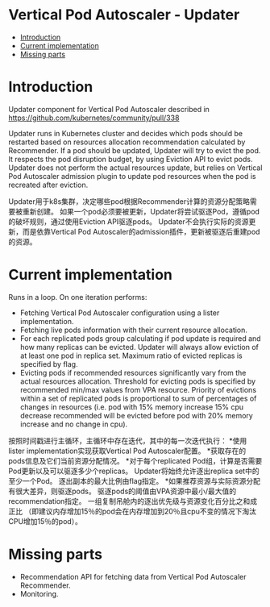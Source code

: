 # Vertical Pod Autoscaler - Updater

- [Introduction](#introduction)
- [Current implementation](current-implementation)
- [Missing parts](#missing-parts)

# Introduction
Updater component for Vertical Pod Autoscaler described in https://github.com/kubernetes/community/pull/338

Updater runs in Kubernetes cluster and decides which pods should be restarted
based on resources allocation recommendation calculated by Recommender.
If a pod should be updated, Updater will try to evict the pod.
It respects the pod disruption budget, by using Eviction API to evict pods.
Updater does not perform the actual resources update, but relies on Vertical Pod Autoscaler admission plugin
to update pod resources when the pod is recreated after eviction.

Updater用于k8s集群，决定哪些pod根据Recommender计算的资源分配策略需要被重新创建。
如果一个pod必须要被更新，Updater将尝试驱逐Pod，遵循pod的破坏规则，通过使用Eviction API驱逐pods。
Updater不会执行实际的资源更新，而是依靠Vertical Pod Autoscaler的admission插件，更新被驱逐后重建pod的资源。

# Current implementation
Runs in a loop. On one iteration performs:
* Fetching Vertical Pod Autoscaler configuration using a lister implementation.
* Fetching live pods information with their current resource allocation.
* For each replicated pods group calculating if pod update is required and how many replicas can be evicted.
Updater will always allow eviction of at least one pod in replica set. Maximum ratio of evicted replicas is specified by flag.
* Evicting pods if recommended resources significantly vary from the actual resources allocation.
Threshold for evicting pods is specified by recommended min/max values from VPA resource.
Priority of evictions within a set of replicated pods is proportional to sum of percentages of changes in resources
(i.e. pod with 15% memory increase 15% cpu decrease recommended will be evicted
before pod with 20% memory increase and no change in cpu).

按照时间戳进行主循环，主循环中存在迭代，其中的每一次迭代执行：
*使用lister implementation实现获取Vertical Pod Autoscaler配置。
*获取存在的pods信息及它们当前资源分配情况。
*对于每个replicated Pod组，计算是否需要Pod更新以及可以驱逐多少个replicas。
Updater将始终允许逐出replica set中的至少一个Pod。 逐出副本的最大比例由flag指定。
*如果推荐资源与实际资源分配有很大差异，则驱逐pods。
驱逐pods的阈值由VPA资源中最小/最大值的recommendation指定。
一组复制吊舱内的逐出优先级与资源变化百分比之和成正比
（即建议内存增加15％的pod会在内存增加到20％且cpu不变的情况下淘汰CPU增加15％的pod）。

# Missing parts
* Recommendation API for fetching data from Vertical Pod Autoscaler Recommender.
* Monitoring.
